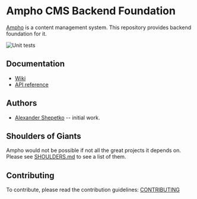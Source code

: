 # Ampho CMS Backend Foundation

[Ampho](https://ampho.xyz) is a content management system. This repository provides backend foundation for it.

![Unit tests](https://github.com/ampho-cms/backend/actions/workflows/unit-tests.yml/badge.svg)

## Documentation

* [Wiki](https://github.com/ampho-cms/backend/wiki)
* [API reference](https://pkg.go.dev/ampho.xyz/ampho)

## Authors

* [Alexander Shepetko](https://shepetko.com) -- initial work.

## Shoulders of Giants

Ampho would not be possible if not all the great projects it depends on. Please see [SHOULDERS.md](SHOULDERS.md) 
to see a list of them.

## Contributing

To contribute, please read the contribution guidelines: [CONTRIBUTING](CONTRIBUTING.md)
